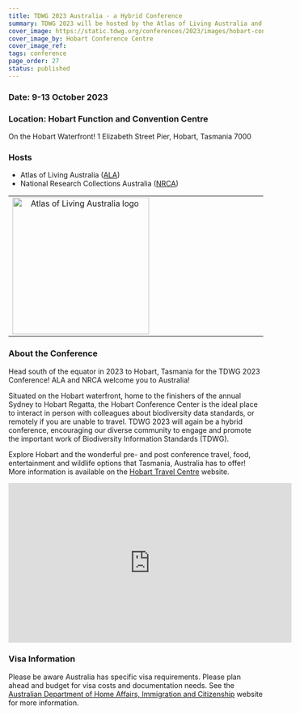 ```yaml
---
title: TDWG 2023 Australia - a Hybrid Conference
summary: TDWG 2023 will be hosted by the Atlas of Living Australia and National Research Collections of Australia in Hobart, Tasmania, 9-13 October
cover_image: https://static.tdwg.org/conferences/2023/images/hobart-conference-centre.jpg
cover_image_by: Hobart Conference Centre 
cover_image_ref: 
tags: conference
page_order: 27
status: published
---
```


### Date:  9-13 October 2023

### Location:  Hobart Function and Convention Centre 
On the Hobart Waterfront!
1 Elizabeth Street Pier, Hobart, Tasmania 7000


### Hosts

  - Atlas of Living Australia ([ALA](https://www.ala.org.au/))
  - National Research Collections Australia ([NRCA](https://www.csiro.au/en/about/facilities-collections/collections))

<table border="0">
<tbody>
<!-- <tr><td></td><td></td><td></td><td></td><td></td><td></td></tr> -->
<tr>
<td style="text-align: center; vertical-align: middle;" colspan="1" width="50%"><a href="https://ala.org.au"> <img src="https://static.tdwg.org/sponsors/ala-logo-stacked-rgb-crop.png" alt="Atlas of Living Australia logo" width="270" height="" style="vertical-align: middle; left-margin: auto; right-margin: auto;" /></a></td>
<td style="text-align: center; vertical-align: middle;" colspan="1" width="50%">&nbsp;</td> 
<!-- ><a href=""> <img src="https://static.tdwg.org/sponsors/" alt="" width="270" height="" style="vertical-align: middle; left-margin: auto; right-margin: auto;" /></a> -->
</tr>
</tbody>
</table>

### About the Conference

Head south of the equator in 2023 to Hobart, Tasmania for the TDWG 2023 Conference! ALA and NRCA welcome you to Australia!

Situated on the Hobart waterfront, home to the finishers of the annual Sydney to Hobart Regatta, the Hobart Conference Center is the ideal place to interact in person with colleagues about biodiversity data standards, or remotely if you are unable to travel. TDWG 2023 will again be a hybrid conference, encouraging our diverse community to engage and promote the important work of Biodiversity Information Standards (TDWG).

Explore Hobart and the wonderful pre- and post conference travel, food, entertainment and wildlife options that Tasmania, Australia has to offer! More information is available on the [Hobart Travel Centre](https://www.hobarttravelcentre.com.au/) website.

<iframe width="560" height="315" src="https://www.youtube.com/embed/viaupwLSgTQ" title="YouTube video player" frameborder="0" allow="accelerometer; autoplay; clipboard-write; encrypted-media; gyroscope; picture-in-picture; web-share" allowfullscreen></iframe>

### Visa Information
Please be aware Australia has specific visa requirements. Please plan ahead and budget for visa costs and documentation needs. See the [Australian Department of Home Affairs, Immigration and Citizenship](https://immi.homeaffairs.gov.au/visas/getting-a-visa/visa-finder) website for more information.
